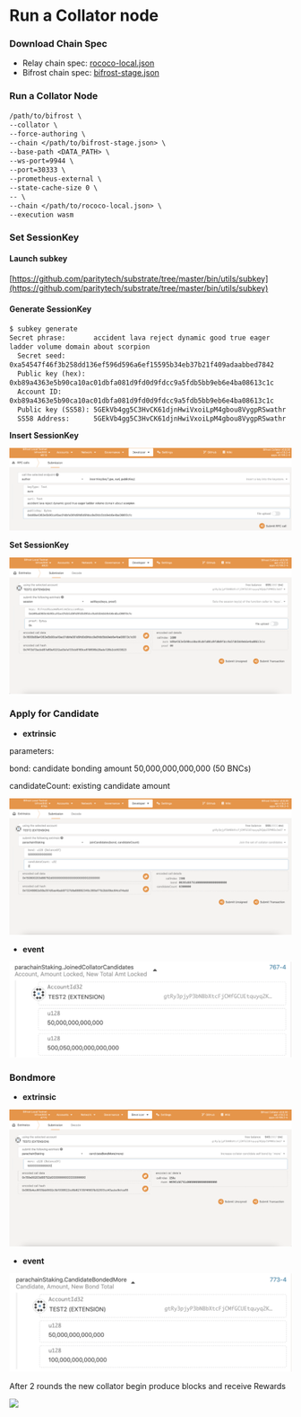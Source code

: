 # Run a Collator node

### Download Chain Spec

* Relay chain spec: [rococo-local.json](https://raw.githubusercontent.com/bifrost-finance/bifrost/24e1cb70721c311d2d57a20757a2d8c5a7f2011e/node/service/res/stage/rococo-local.json)
* Bifrost chain spec: [bifrost-stage.json](https://raw.githubusercontent.com/bifrost-finance/bifrost/24e1cb70721c311d2d57a20757a2d8c5a7f2011e/node/service/res/stage/bifrost-stage.json)

### Run a Collator Node

```
/path/to/bifrost \
--collator \
--force-authoring \
--chain </path/to/bifrost-stage.json> \
--base-path <DATA_PATH> \
--ws-port=9944 \
--port=30333 \
--prometheus-external \
--state-cache-size 0 \
-- \
--chain </path/to/rococo-local.json> \
--execution wasm
```

### Set SessionKey

#### Launch subkey

[https://github.com/paritytech/substrate/tree/master/bin/utils/subkey](https://github.com/paritytech/substrate/tree/master/bin/utils/subkey)

#### Generate SessionKey

```
$ subkey generate
Secret phrase:       accident lava reject dynamic good true eager ladder volume domain about scorpion
  Secret seed:       0xa54547f46f3b258dd136ef596d596a6ef15595b34eb37b21f409adaabbed7842
  Public key (hex):  0xb89a4363e5b90ca10ac01dbfa081d9fd0d9fdcc9a5fdb5bb9eb6e4ba08613c1c
  Account ID:        0xb89a4363e5b90ca10ac01dbfa081d9fd0d9fdcc9a5fdb5bb9eb6e4ba08613c1c
  Public key (SS58): 5GEkVb4gg5C3HvCK61djnHwiVxoiLpM4gbou8VygpRSwathr
  SS58 Address:      5GEkVb4gg5C3HvCK61djnHwiVxoiLpM4gbou8VygpRSwathr
```

**Insert SessionKey**

![](<../.gitbook/assets/image (5).png>)

**Set SessionKey**&#x20;

![](<../.gitbook/assets/image (8).png>)

### Apply for Candidate

* **extrinsic**

parameters:

bond: candidate bonding amount 50,000,000,000,000 (50 BNCs)

candidateCount: existing candidate amount

![](<../.gitbook/assets/image (9).png>)

* **event**

![](<../.gitbook/assets/image (10).png>)

### Bondmore

* **extrinsic**

![](<../.gitbook/assets/image (7).png>)

* **event**

![](<../.gitbook/assets/image (6).png>)

After 2 rounds the new collator begin produce blocks and receive Rewards

![](https://i.imgur.com/II2bzsn.png)
